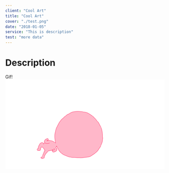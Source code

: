 ```yaml
---
client: "Cool Art"
title: "Cool Art"
cover: "./test.png"
date: "2018-01-05"
service: "This is description"
test: "more data"
---
```

# Description

Gif!
![](./loading.gif)